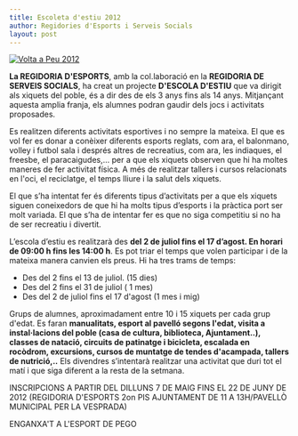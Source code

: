 ```yaml
---
title: Escoleta d'estiu 2012
author: Regidories d'Esports i Serveis Socials
layout: post
---
```

<a href="http://www.pego.org/images/news/20120504_escoleta_estiu_2012_big.jpg" title="Volta a Peu 2012" class="salone-image center" target="_blank">
    <img src="http://www.pego.org/images/news/20120504_escoleta_estiu_2012_small.jpg" alt="Volta a Peu 2012" />
</a>


**La REGIDORIA D'ESPORTS**,  amb la col.laboració en la **REGIDORIA DE SERVEIS SOCIALS**, ha creat un projecte **D'ESCOLA D'ESTIU** que va dirigit als xiquets del poble, és a dir des de els 3 anys fins als 14 anys. Mitjançant aquesta amplia franja, els alumnes podran gaudir dels jocs i activitats proposades.

Es realitzen diferents activitats esportives i no sempre la mateixa. El que es vol fer es donar a conèixer diferents esports reglats, com ara, el balonmano, volley i futbol sala i després altres de recreatius, com ara, les indiaques, el freesbe, el paracaigudes,... per a que els xiquets observen que hi ha moltes maneres de fer activitat física. A més de realitzar tallers i cursos relacionats en l'oci, el reciclatge, el temps lliure i la salut dels xiquets.

 El que s’ha intentat fer és diferents tipus d’activitats per a que els xiquets siguen coneixedors de que hi ha molts tipus d’esports i la pràctica port ser molt variada. El que s’ha de intentar fer es que no siga competitiu si no ha de ser recreatiu i divertit.

L’escola d’estiu es realitzarà des **del 2 de juliol fins el 17 d’agost. En horari de 09:00 h fins les 14:00 h**. Es pot triar el temps que volen participar i de la mateixa manera canvien els preus. Hi ha tres trams de temps:

* Des del 2 fins el 13  de juliol. (15 dies)
* Des del 2 fins el 31 de juliol ( 1 mes)
* Des del 2 de juliol fins el 17 d'agost (1 mes i mig)

Grups de alumnes, aproximadament entre 10 i 15 xiquets per cada grup d'edat.  Es faran **manualitats, esport al pavelló segons l'edat, visita a instal·lacions del poble (casa de cultura, biblioteca, Ajuntament..), classes de natació, circuits de patinatge i bicicleta, escalada en rocòdrom, excursions, cursos de muntatge de tendes d'acampada, tallers de nutrició,..** Els divendres s’intentarà realitzar una activitat que duri tot el matí i que siga diferent a la resta de la setmana.

<div class="center" markdown="1">
INSCRIPCIONS A PARTIR DEL DILLUNS 7 DE MAIG FINS EL 22 DE JUNY DE 2012 (REGIDORIA D'ESPORTS 2on PIS AJUNTAMENT DE 11 A 13H/PAVELLÒ MUNICIPAL PER LA VESPRADA)

ENGANXA'T A L'ESPORT DE PEGO
</div>